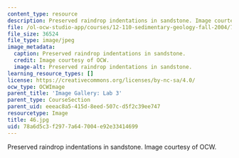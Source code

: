 ```yaml
---
content_type: resource
description: Preserved raindrop indentations in sandstone. Image courtesy of OCW.
file: /ol-ocw-studio-app/courses/12-110-sedimentary-geology-fall-2004/78a6d5c3f2977a647004e92e33414699_46.jpg
file_size: 36524
file_type: image/jpeg
image_metadata:
  caption: Preserved raindrop indentations in sandstone.
  credit: Image courtesy of OCW.
  image-alt: Preserved raindrop indentations in sandstone.
learning_resource_types: []
license: https://creativecommons.org/licenses/by-nc-sa/4.0/
ocw_type: OCWImage
parent_title: 'Image Gallery: Lab 3'
parent_type: CourseSection
parent_uid: eeeac8a5-415d-8eed-507c-d5f2c39ee747
resourcetype: Image
title: 46.jpg
uid: 78a6d5c3-f297-7a64-7004-e92e33414699
---
```

Preserved raindrop indentations in sandstone. Image courtesy of OCW.
